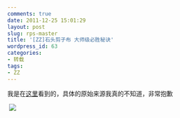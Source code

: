 ```yaml
---
comments: true
date: 2011-12-25 15:01:29
layout: post
slug: rps-master
title: '[ZZ]石头剪子布 大师级必胜秘诀'
wordpress_id: 63
categories:
- 转载
tags:
- ZZ
---
```


我是在[这里](http://blog.est.im/archives/2589)看到的，具体的原始来源我真的不知道，非常抱歉


 ![](http://blog.bigtao.info/wp-content/uploads/2011/12/rock-paper-scissors-original.jpg)



